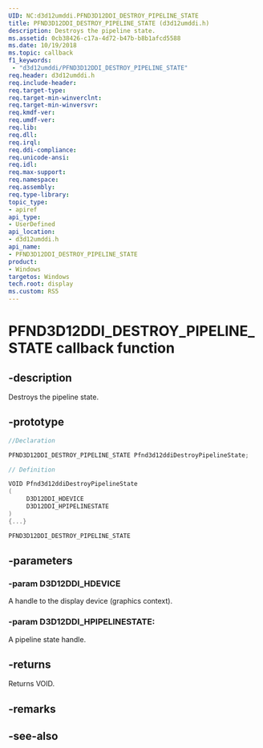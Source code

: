 ```yaml
---
UID: NC:d3d12umddi.PFND3D12DDI_DESTROY_PIPELINE_STATE
title: PFND3D12DDI_DESTROY_PIPELINE_STATE (d3d12umddi.h)
description: Destroys the pipeline state.
ms.assetid: 0cb38426-c17a-4d72-b47b-b8b1afcd5588
ms.date: 10/19/2018
ms.topic: callback
f1_keywords:
 - "d3d12umddi/PFND3D12DDI_DESTROY_PIPELINE_STATE"
req.header: d3d12umddi.h
req.include-header:
req.target-type:
req.target-min-winverclnt:
req.target-min-winversvr:
req.kmdf-ver:
req.umdf-ver:
req.lib:
req.dll:
req.irql: 
req.ddi-compliance:
req.unicode-ansi:
req.idl:
req.max-support:
req.namespace:
req.assembly:
req.type-library: 
topic_type: 
- apiref
api_type: 
- UserDefined
api_location: 
- d3d12umddi.h
api_name: 
- PFND3D12DDI_DESTROY_PIPELINE_STATE
product: 
- Windows
targetos: Windows
tech.root: display
ms.custom: RS5
---
```


# PFND3D12DDI_DESTROY_PIPELINE_STATE callback function

## -description

Destroys the pipeline state.

## -prototype

```cpp
//Declaration

PFND3D12DDI_DESTROY_PIPELINE_STATE Pfnd3d12ddiDestroyPipelineState; 

// Definition

VOID Pfnd3d12ddiDestroyPipelineState 
(
	 D3D12DDI_HDEVICE
	 D3D12DDI_HPIPELINESTATE
)
{...}

PFND3D12DDI_DESTROY_PIPELINE_STATE 


```

## -parameters

### -param D3D12DDI_HDEVICE  

A handle to the display device (graphics context).
 
### -param D3D12DDI_HPIPELINESTATE: 

A pipeline state handle.

## -returns

Returns VOID.

## -remarks




## -see-also
